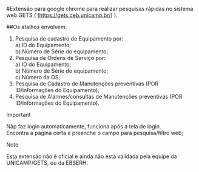 #Extensão para google chrome para realizar pesquisas rápidas no sistema web GETS ( (https://gets.ceb.unicamp.br/)  ).

##Os atalhos envolvem:
1. Pesquisa de cadastro de Equipamento por:</br>
   a) ID do Equipamento;</br>
   b) Número de Série do equipamento;</br>
3. Pesquisa de Ordens de Serviço por:</br>
   a) ID do Equipamento;</br>
   b) Número de Série do equipamento;</br>
   c) Número da OS;</br>
4. Pesquisa de Cadastro de Manutenções preventivas (POR ID/informações do Equipamento);</br>
5. Pesquisa de Alarmes/consultas de Manutenções preventivas (POR ID/informações do Equipamento).</br>

> [!IMPORTANT]
> Nãp faz login automaticamente, funciona após a tela de login.</br>
> Encontra a página certa e preenche o campo para pesquisa/filtro web;

> [!NOTE]
> Esta extensão não é oficial e ainda não está validada pela equipe da UNICAMP/GETS, ou da EBSERH.
